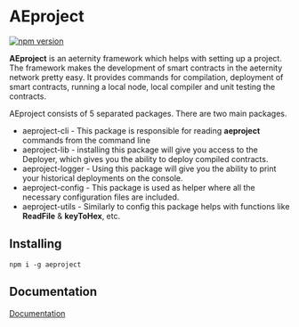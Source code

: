 # AEproject

[![npm version](https://badge.fury.io/js/aeproject.svg)](https://badge.fury.io/js/aeproject)

**AEproject** is an aeternity framework which helps with setting up a project. The framework makes the development of smart contracts in the aeternity network pretty easy. It provides commands for compilation, deployment of smart contracts, running a local node, local compiler and unit testing the contracts.

AEproject consists of 5 separated packages. There are two main packages.

* aeproject-cli - This package is responsible for reading **aeproject** commands from the command line 
* aeproject-lib - installing this package will give you access to the Deployer, which gives you the ability to deploy compiled contracts.
* aeproject-logger - Using this package will give you the ability to print your historical deployments on the console.
* aeproject-config - This package is used as helper where all the necessary configuration files are included.
* aeproject-utils - Similarly to config this package helps with functions like **ReadFile**  & **keyToHex**, etc.

## Installing

```text
npm i -g aeproject
```

## Documentation

[Documentation](developer-documentation/getting-started.md)

